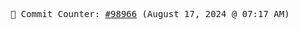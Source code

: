 <p align="center">
    <samp>
        📮 Commit Counter: <a href="https://github.com/Javascript-void0/Javascript-void0/commits/main">#98966</a> (August 17, 2024 @ 07:17 AM)
    </samp>
</p>